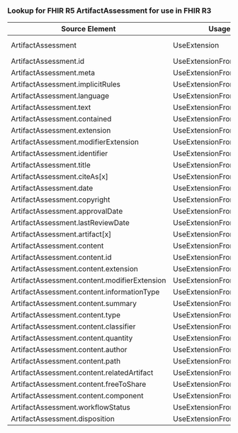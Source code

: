 ### Lookup for FHIR R5 ArtifactAssessment for use in FHIR R3

| Source Element | Usage | Target |
| -------------- | ----- | ------ |
| ArtifactAssessment | UseExtension | http://hl7.org/fhir/5.0/StructureDefinition/extension-ArtifactAssessment |
| ArtifactAssessment.id | UseExtensionFromAncestor | - |
| ArtifactAssessment.meta | UseExtensionFromAncestor | - |
| ArtifactAssessment.implicitRules | UseExtensionFromAncestor | - |
| ArtifactAssessment.language | UseExtensionFromAncestor | - |
| ArtifactAssessment.text | UseExtensionFromAncestor | - |
| ArtifactAssessment.contained | UseExtensionFromAncestor | - |
| ArtifactAssessment.extension | UseExtensionFromAncestor | - |
| ArtifactAssessment.modifierExtension | UseExtensionFromAncestor | - |
| ArtifactAssessment.identifier | UseExtensionFromAncestor | - |
| ArtifactAssessment.title | UseExtensionFromAncestor | - |
| ArtifactAssessment.citeAs[x] | UseExtensionFromAncestor | - |
| ArtifactAssessment.date | UseExtensionFromAncestor | - |
| ArtifactAssessment.copyright | UseExtensionFromAncestor | - |
| ArtifactAssessment.approvalDate | UseExtensionFromAncestor | - |
| ArtifactAssessment.lastReviewDate | UseExtensionFromAncestor | - |
| ArtifactAssessment.artifact[x] | UseExtensionFromAncestor | - |
| ArtifactAssessment.content | UseExtensionFromAncestor | - |
| ArtifactAssessment.content.id | UseExtensionFromAncestor | - |
| ArtifactAssessment.content.extension | UseExtensionFromAncestor | - |
| ArtifactAssessment.content.modifierExtension | UseExtensionFromAncestor | - |
| ArtifactAssessment.content.informationType | UseExtensionFromAncestor | - |
| ArtifactAssessment.content.summary | UseExtensionFromAncestor | - |
| ArtifactAssessment.content.type | UseExtensionFromAncestor | - |
| ArtifactAssessment.content.classifier | UseExtensionFromAncestor | - |
| ArtifactAssessment.content.quantity | UseExtensionFromAncestor | - |
| ArtifactAssessment.content.author | UseExtensionFromAncestor | - |
| ArtifactAssessment.content.path | UseExtensionFromAncestor | - |
| ArtifactAssessment.content.relatedArtifact | UseExtensionFromAncestor | - |
| ArtifactAssessment.content.freeToShare | UseExtensionFromAncestor | - |
| ArtifactAssessment.content.component | UseExtensionFromAncestor | - |
| ArtifactAssessment.workflowStatus | UseExtensionFromAncestor | - |
| ArtifactAssessment.disposition | UseExtensionFromAncestor | - |
